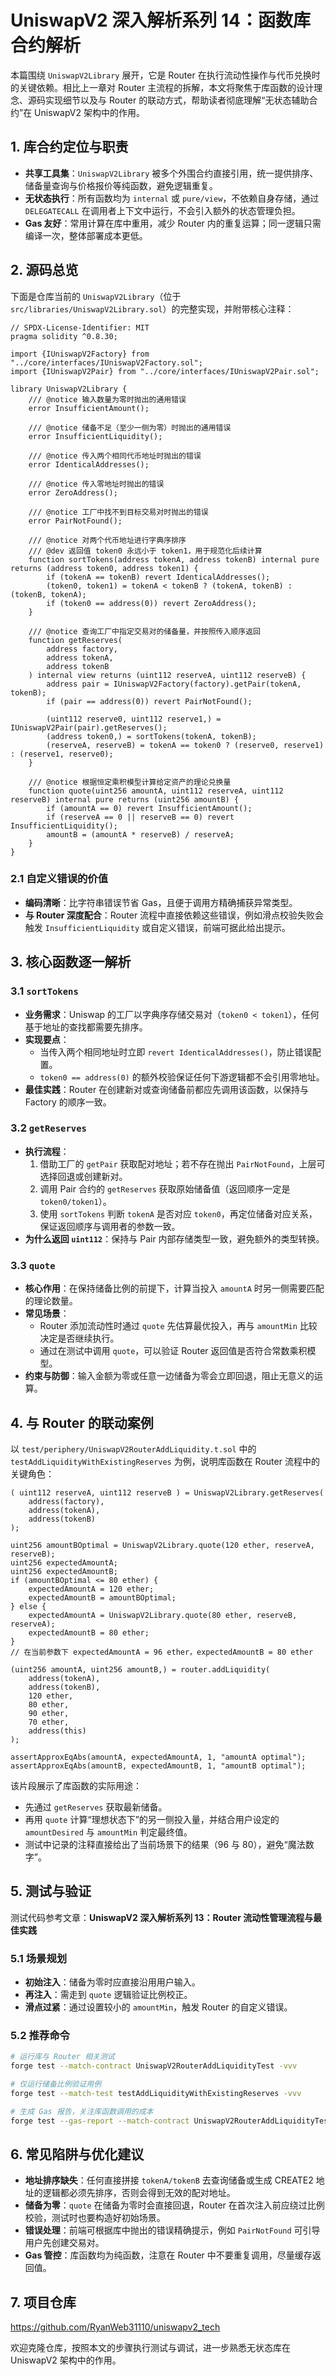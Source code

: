 # UniswapV2 深入解析系列 14：函数库合约解析

本篇围绕 `UniswapV2Library` 展开，它是 Router 在执行流动性操作与代币兑换时的关键依赖。相比上一章对 Router 主流程的拆解，本文将聚焦于库函数的设计理念、源码实现细节以及与 Router 的联动方式，帮助读者彻底理解“无状态辅助合约”在 UniswapV2 架构中的作用。

## 1. 库合约定位与职责
- **共享工具集**：`UniswapV2Library` 被多个外围合约直接引用，统一提供排序、储备量查询与价格报价等纯函数，避免逻辑重复。
- **无状态执行**：所有函数均为 `internal` 或 `pure/view`，不依赖自身存储，通过 `DELEGATECALL` 在调用者上下文中运行，不会引入额外的状态管理负担。
- **Gas 友好**：常用计算在库中重用，减少 Router 内的重复运算；同一逻辑只需编译一次，整体部署成本更低。

## 2. 源码总览
下面是仓库当前的 `UniswapV2Library`（位于 `src/libraries/UniswapV2Library.sol`）的完整实现，并附带核心注释：

```solidity
// SPDX-License-Identifier: MIT
pragma solidity ^0.8.30;

import {IUniswapV2Factory} from "../core/interfaces/IUniswapV2Factory.sol";
import {IUniswapV2Pair} from "../core/interfaces/IUniswapV2Pair.sol";

library UniswapV2Library {
    /// @notice 输入数量为零时抛出的通用错误
    error InsufficientAmount();

    /// @notice 储备不足（至少一侧为零）时抛出的通用错误
    error InsufficientLiquidity();

    /// @notice 传入两个相同代币地址时抛出的错误
    error IdenticalAddresses();

    /// @notice 传入零地址时抛出的错误
    error ZeroAddress();

    /// @notice 工厂中找不到目标交易对时抛出的错误
    error PairNotFound();

    /// @notice 对两个代币地址进行字典序排序
    /// @dev 返回值 token0 永远小于 token1，用于规范化后续计算
    function sortTokens(address tokenA, address tokenB) internal pure returns (address token0, address token1) {
        if (tokenA == tokenB) revert IdenticalAddresses();
        (token0, token1) = tokenA < tokenB ? (tokenA, tokenB) : (tokenB, tokenA);
        if (token0 == address(0)) revert ZeroAddress();
    }

    /// @notice 查询工厂中指定交易对的储备量，并按照传入顺序返回
    function getReserves(
        address factory,
        address tokenA,
        address tokenB
    ) internal view returns (uint112 reserveA, uint112 reserveB) {
        address pair = IUniswapV2Factory(factory).getPair(tokenA, tokenB);
        if (pair == address(0)) revert PairNotFound();

        (uint112 reserve0, uint112 reserve1,) = IUniswapV2Pair(pair).getReserves();
        (address token0,) = sortTokens(tokenA, tokenB);
        (reserveA, reserveB) = tokenA == token0 ? (reserve0, reserve1) : (reserve1, reserve0);
    }

    /// @notice 根据恒定乘积模型计算给定资产的理论兑换量
    function quote(uint256 amountA, uint112 reserveA, uint112 reserveB) internal pure returns (uint256 amountB) {
        if (amountA == 0) revert InsufficientAmount();
        if (reserveA == 0 || reserveB == 0) revert InsufficientLiquidity();
        amountB = (amountA * reserveB) / reserveA;
    }
}
```

### 2.1 自定义错误的价值
- **编码清晰**：比字符串错误节省 Gas，且便于调用方精确捕获异常类型。
- **与 Router 深度配合**：Router 流程中直接依赖这些错误，例如滑点校验失败会触发 `InsufficientLiquidity` 或自定义错误，前端可据此给出提示。

## 3. 核心函数逐一解析

### 3.1 `sortTokens`
- **业务需求**：Uniswap 的工厂以字典序存储交易对（`token0 < token1`），任何基于地址的查找都需要先排序。
- **实现要点**：
  - 当传入两个相同地址时立即 `revert IdenticalAddresses()`，防止错误配置。
  - `token0 == address(0)` 的额外校验保证任何下游逻辑都不会引用零地址。
- **最佳实践**：Router 在创建新对或查询储备前都应先调用该函数，以保持与 Factory 的顺序一致。

### 3.2 `getReserves`
- **执行流程**：
  1. 借助工厂的 `getPair` 获取配对地址；若不存在抛出 `PairNotFound`，上层可选择回退或创建新对。
  2. 调用 Pair 合约的 `getReserves` 获取原始储备值（返回顺序一定是 `token0/token1`）。
  3. 使用 `sortTokens` 判断 `tokenA` 是否对应 `token0`，再定位储备对应关系，保证返回顺序与调用者的参数一致。
- **为什么返回 `uint112`**：保持与 Pair 内部存储类型一致，避免额外的类型转换。

### 3.3 `quote`
- **核心作用**：在保持储备比例的前提下，计算当投入 `amountA` 时另一侧需要匹配的理论数量。
- **常见场景**：
  - Router 添加流动性时通过 `quote` 先估算最优投入，再与 `amountMin` 比较决定是否继续执行。
  - 通过在测试中调用 `quote`，可以验证 Router 返回值是否符合常数乘积模型。
- **约束与防御**：输入金额为零或任意一边储备为零会立即回退，阻止无意义的运算。

## 4. 与 Router 的联动案例
以 `test/periphery/UniswapV2RouterAddLiquidity.t.sol` 中的 `testAddLiquidityWithExistingReserves` 为例，说明库函数在 Router 流程中的关键角色：

```solidity
( uint112 reserveA, uint112 reserveB ) = UniswapV2Library.getReserves(
    address(factory),
    address(tokenA),
    address(tokenB)
);

uint256 amountBOptimal = UniswapV2Library.quote(120 ether, reserveA, reserveB);
uint256 expectedAmountA;
uint256 expectedAmountB;
if (amountBOptimal <= 80 ether) {
    expectedAmountA = 120 ether;
    expectedAmountB = amountBOptimal;
} else {
    expectedAmountA = UniswapV2Library.quote(80 ether, reserveB, reserveA);
    expectedAmountB = 80 ether;
}
// 在当前参数下 expectedAmountA = 96 ether，expectedAmountB = 80 ether

(uint256 amountA, uint256 amountB,) = router.addLiquidity(
    address(tokenA),
    address(tokenB),
    120 ether,
    80 ether,
    90 ether,
    70 ether,
    address(this)
);

assertApproxEqAbs(amountA, expectedAmountA, 1, "amountA optimal");
assertApproxEqAbs(amountB, expectedAmountB, 1, "amountB optimal");
```

该片段展示了库函数的实际用途：
- 先通过 `getReserves` 获取最新储备。
- 再用 `quote` 计算“理想状态下”的另一侧投入量，并结合用户设定的 `amountDesired` 与 `amountMin` 判定最终值。
- 测试中记录的注释直接给出了当前场景下的结果（96 与 80），避免“魔法数字”。

## 5. 测试与验证
测试代码参考文章：**UniswapV2 深入解析系列 13：Router 流动性管理流程与最佳实践**

### 5.1 场景规划

- **初始注入**：储备为零时应直接沿用用户输入。
- **再注入**：需走到 `quote` 逻辑验证比例校正。
- **滑点过紧**：通过设置较小的 `amountMin`，触发 Router 的自定义错误。

### 5.2 推荐命令
```bash
# 运行库与 Router 相关测试
forge test --match-contract UniswapV2RouterAddLiquidityTest -vvv

# 仅运行储备比例验证用例
forge test --match-test testAddLiquidityWithExistingReserves -vvv

# 生成 Gas 报告，关注库函数调用的成本
forge test --gas-report --match-contract UniswapV2RouterAddLiquidityTest
```


## 6. 常见陷阱与优化建议
- **地址排序缺失**：任何直接拼接 `tokenA/tokenB` 去查询储备或生成 CREATE2 地址的逻辑都必须先排序，否则会得到无效的配对地址。
- **储备为零**：`quote` 在储备为零时会直接回退，Router 在首次注入前应绕过比例校验，测试时也要构造好初始场景。
- **错误处理**：前端可根据库中抛出的错误精确提示，例如 `PairNotFound` 可引导用户先创建交易对。
- **Gas 管控**：库函数均为纯函数，注意在 Router 中不要重复调用，尽量缓存返回值。

## 7. 项目仓库
https://github.com/RyanWeb31110/uniswapv2_tech

欢迎克隆仓库，按照本文的步骤执行测试与调试，进一步熟悉无状态库在 UniswapV2 架构中的作用。
